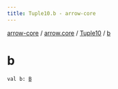 ```yaml
---
title: Tuple10.b - arrow-core
---
```


[arrow-core](../../index.html) / [arrow.core](../index.html) / [Tuple10](index.html) / [b](./b.html)

# b

`val b: `[`B`](index.html#B)